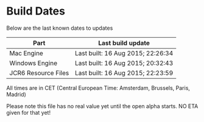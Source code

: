 # Build Dates

Below are the last known dates to updates

Part | Last build update
-----|-----
Mac Engine | Last built: 16 Aug 2015; 22:26:34
Windows Engine | Last built: 16 Aug 2015; 20:32:43
JCR6 Resource Files | Last built: 16 Aug 2015; 22:23:59
All times are in CET (Central European Time: Amsterdam, Brussels, Paris, Madrid)


Please note this file has no real value yet until the open alpha starts. NO ETA given for that yet!
